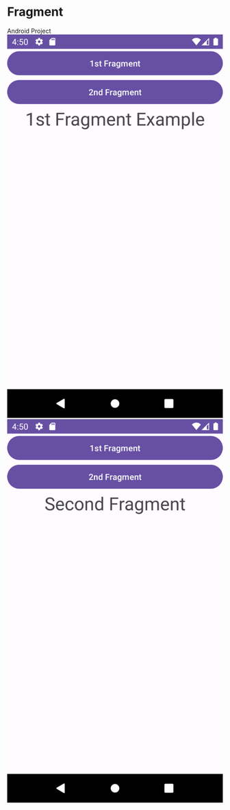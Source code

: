 # Fragment
 Android Project
<img src="https://github.com/bengisusaahin/Fragment/blob/main/Screenshot_20231101_193840.png"> 
<img src="https://github.com/bengisusaahin/Fragment/blob/main/Screenshot_20231101_193846.png"> 
